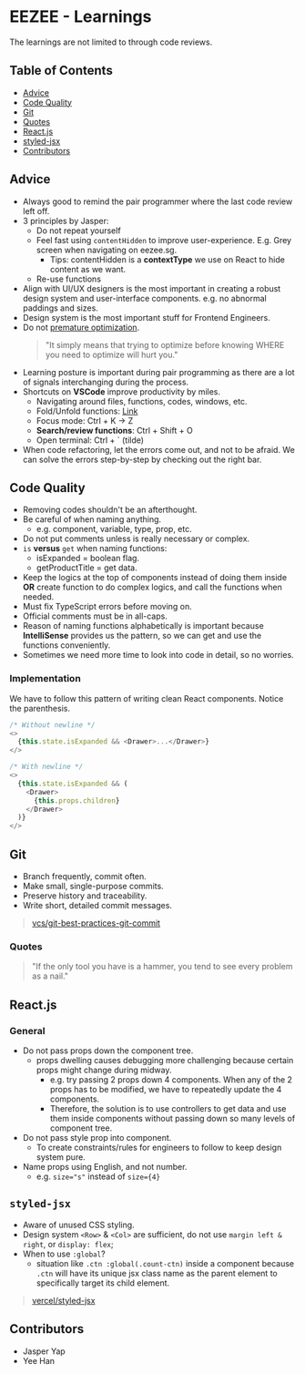 # EEZEE - Learnings

The learnings are not limited to through code reviews.

## Table of Contents

- [Advice](#advices)
- [Code Quality](#code-quality)
- [Git](#git)
- [Quotes](#quotes)
- [React.js](#reactjs)
- [styled-jsx](#styled-jsx)
- [Contributors](#contributors)

## Advice

- Always good to remind the pair programmer where the last code review left off.
- 3 principles by Jasper:
  - Do not repeat yourself
  - Feel fast using `contentHidden` to improve user-experience. E.g. Grey screen when navigating on eezee.sg.
    - Tips: contentHidden is a **contextType** we use on React to hide content as we want.
  - Re-use functions
- Align with UI/UX designers is the most important in creating a robust design system and user-interface components. e.g. no abnormal paddings and sizes.
- Design system is the most important stuff for Frontend Engineers.
- Do not [premature optimization](https://ubiquity.acm.org/article.cfm?id=1513451).
  > "It simply means that trying to optimize before knowing WHERE you need to optimize will hurt you."
- Learning posture is important during pair programming as there are a lot of signals interchanging during the process.
- Shortcuts on **VSCode** improve productivity by miles.
  - Navigating around files, functions, codes, windows, etc.
  - Fold/Unfold functions: [Link](https://stackoverflow.com/questions/30067767/how-do-i-collapse-sections-of-code-in-visual-studio-code-for-windows)
  - Focus mode: Ctrl + K -> Z
  - **Search/review functions**: Ctrl + Shift + O
  - Open terminal: Ctrl + ` (tilde)
- When code refactoring, let the errors come out, and not to be afraid. We can solve the errors step-by-step by checking out the right bar.

## Code Quality

- Removing codes shouldn't be an afterthought.
- Be careful of when naming anything.
  - e.g. component, variable, type, prop, etc.
- Do not put comments unless is really necessary or complex.
- `is` **versus** `get` when naming functions:
  - isExpanded = boolean flag.
  - getProductTitle = get data.
- Keep the logics at the top of components instead of doing them inside **OR** create function to do complex logics, and call the functions when needed.
- Must fix TypeScript errors before moving on.
- Official comments must be in all-caps.
- Reason of naming functions alphabetically is important because **IntelliSense** provides us the pattern, so we can get and use the functions conveniently.
- Sometimes we need more time to look into code in detail, so no worries.

### Implementation

We have to follow this pattern of writing clean React components. Notice the parenthesis.

```js
/* Without newline */
<>
  {this.state.isExpanded && <Drawer>...</Drawer>}
</>

/* With newline */
<>
  {this.state.isExpanded && (
    <Drawer>
      {this.props.children}
    </Drawer>
  )}
</>
```

## Git

- Branch frequently, commit often.
- Make small, single-purpose commits.
- Preserve history and traceability.
- Write short, detailed commit messages.

> [vcs/git-best-practices-git-commit](https://www.perforce.com/blog/vcs/git-best-practices-git-commit)

### Quotes

> "If the only tool you have is a hammer, you tend to see every problem as a nail."

## React.js

### General

- Do not pass props down the component tree.
  - props dwelling causes debugging more challenging because certain props might change during midway.
    - e.g. try passing 2 props down 4 components. When any of the 2 props has to be modified, we have to repeatedly update the 4 components.
    - Therefore, the solution is to use controllers to get data and use them inside components without passing down so many levels of component tree.
- Do not pass style prop into component.
  - To create constraints/rules for engineers to follow to keep design system pure.
- Name props using English, and not number.
  - e.g. `size="s"` instead of `size={4}`

## `styled-jsx`

- Aware of unused CSS styling.
- Design system `<Row>` & `<Col>` are sufficient, do not use `margin left & right`, or `display: flex`;
- When to use `:global`?
  - situation like `.ctn :global(.count-ctn)` inside a component because `.ctn` will have its unique jsx class name as the parent element to specifically target its child element.

> [vercel/styled-jsx](https://github.com/vercel/styled-jsx)

## Contributors

- Jasper Yap
- Yee Han

